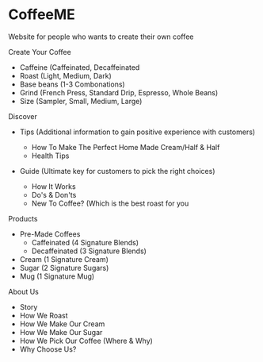 # CoffeeME
Website for people who wants to create their own coffee
<p>Create Your Coffee
  <ul>
    <li>Caffeine (Caffeinated, Decaffeinated</li>
    <li>Roast (Light, Medium, Dark)</li>
    <li>Base beans (1-3 Combonations)</li>
    <li>Grind (French Press, Standard Drip, Espresso, Whole Beans)</li>
    <li>Size (Sampler, Small, Medium, Large)</li>
  </ul>
</p>
<p>Discover
  <ul>
    <li>Tips (Additional information to gain positive experience with customers)</li>
      <ul>
        <li>How To Make The Perfect Home Made Cream/Half & Half</li>
        <li>Health Tips</li>
      </ul>
  </ul>
  <ul>
    <li>Guide (Ultimate key for customers to pick the right choices)</li>
    <ul>
      <li>How It Works</li>
      <li>Do's & Don'ts</li>
      <li>New To Coffee? (Which is the best roast for you</li>
    </ul>
  </ul>
</p>
<p> Products
  <ul>
    <li>Pre-Made Coffees
      <ul>
        <li>Caffeinated (4 Signature Blends)</li>
        <li>Decaffeinated (3 Signature Blends)</li>
      </ul>
    </li>
    <li>Cream (1 Signature Cream)</li>
    <li>Sugar (2 Signature Sugars)</li>
    <li>Mug (1 Signature Mug)</li>
  </ul
</p>
<p>About Us
  <ul>
    <li>Story</li>
    <li>How We Roast</li>
    <li>How We Make Our Cream</li>
    <li>How We Make Our Sugar</li>
    <li>How We Pick Our Coffee (Where & Why)</li>
    <li>Why Choose Us?</li>
  </ul>
</p>
